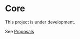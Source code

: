 # Core

This project is under development.

See [Proposals](https://github.com/nasermirzaei89/core/issues?q=is%3Aissue+is%3Aopen+label%3Aproposal)
